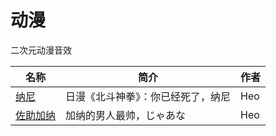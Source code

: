 # 动漫

二次元动漫音效

| 名称  | 简介 | 作者 |
|-----|----|--------|
| [纳尼](/动漫/audios/纳尼-1705211070.muyu) | 日漫《北斗神拳》：你已经死了，纳尼   |   Heo     |
| [佐助加纳](/动漫/audios/佐助加纳-1709798956.muyu) | 加纳的男人最帅，じゃあな | Heo |